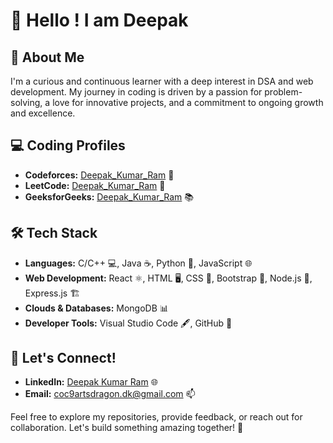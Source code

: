 # 👋 Hello ! I am Deepak


## 🌟 About Me
I'm a curious and continuous learner with a deep interest in DSA and web development. My journey in coding is driven by a passion for problem-solving, a love for innovative projects, and a commitment to ongoing growth and excellence.

## 💻 Coding Profiles
- **Codeforces:** [Deepak_Kumar_Ram](https://codeforces.com/profile/Deepak_Kumar_Ram) 🧩
- **LeetCode:** [Deepak_Kumar_Ram](https://leetcode.com/Deepak_Kumar_Ram) 🧠
- **GeeksforGeeks:** [Deepak_Kumar_Ram](https://www.geeksforgeeks.org/user/one4ahxp7) 📚

## 🛠️ Tech Stack
- **Languages:** C/C++ 💻, Java ☕, Python 🐍, JavaScript 🌐
- **Web Development:** React ⚛️, HTML 🖥️, CSS 🎨, Bootstrap 🚀, Node.js 🌟, Express.js 🏗️
- **Clouds & Databases:** MongoDB 📊
- **Developer Tools:** Visual Studio Code 🖋️, GitHub 🐙

## 🤝 Let's Connect!
- **LinkedIn:** [Deepak Kumar Ram](https://www.linkedin.com/in/deepak-kumar-ram-a7148425b?lipi=urn%3Ali%3Apage%3Ad_flagship3_profile_view_base_contact_details%3BPVqarplJTfqmVJiKzssj%2Bw%3D%3D) 🌐
- **Email:** coc9artsdragon.dk@gmail.com 📫

Feel free to explore my repositories, provide feedback, or reach out for collaboration. Let's build something amazing together! 🚀
